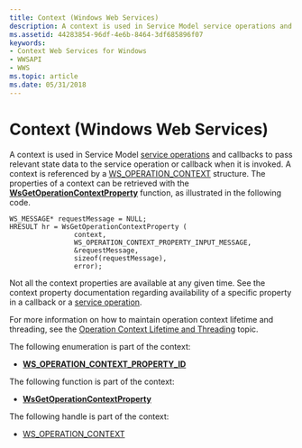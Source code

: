 ```yaml
---
title: Context (Windows Web Services)
description: A context is used in Service Model service operations and callbacks to pass relevant state data to the service operation or callback when it is invoked.
ms.assetid: 44283854-96df-4e6b-8464-3df685896f07
keywords:
- Context Web Services for Windows
- WWSAPI
- WWS
ms.topic: article
ms.date: 05/31/2018
---
```


# Context (Windows Web Services)

A context is used in Service Model [service operations](service-operation.md) and callbacks to pass relevant state data to the service operation or callback when it is invoked. A context is referenced by a [WS\_OPERATION\_CONTEXT](ws-operation-context.md) structure. The properties of a context can be retrieved with the [**WsGetOperationContextProperty**](/windows/desktop/api/WebServices/nf-webservices-wsgetoperationcontextproperty) function, as illustrated in the following code.

``` syntax
WS_MESSAGE* requestMessage = NULL;
HRESULT hr = WsGetOperationContextProperty (
                context, 
                WS_OPERATION_CONTEXT_PROPERTY_INPUT_MESSAGE, 
                &requestMessage, 
                sizeof(requestMessage),
                error);
```

Not all the context properties are available at any given time. See the context property documentation regarding availability of a specific property in a callback or a [service operation](service-operation.md).

For more information on how to maintain operation context lifetime and threading, see the [Operation Context Lifetime and Threading](operation-context-lifetime-and-threading.md) topic.

The following enumeration is part of the context:

-   [**WS\_OPERATION\_CONTEXT\_PROPERTY\_ID**](/windows/desktop/api/WebServices/ne-webservices-ws_operation_context_property_id)

The following function is part of the context:

-   [**WsGetOperationContextProperty**](/windows/desktop/api/WebServices/nf-webservices-wsgetoperationcontextproperty)

The following handle is part of the context:

-   [WS\_OPERATION\_CONTEXT](ws-operation-context.md)

 

 




